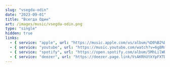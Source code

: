 ```yaml
---
slug: "vsegda-odin"
date: "2023-09-01"
title: "Всегда Один"
art: /images/music/vsegda-odin.png
type: "single"
hidden: true
links:
  - { service: "apple", url: "https://music.apple.com/us/album/%D0%B2%D1%81%D0%B5%D0%B3%D0%B4%D0%B0-%D0%BE%D0%B4%D0%B8%D0%BD-single/1704545983" }
  - { service: "youtube", url: "https://music.youtube.com/watch?v=6gBRmX_cKac&si=GSVejKk8bui6Yece" }
  - { service: "spotify", url: "https://open.spotify.com/album/5MhLilWBsPbaT12ffAnB0R" }
  - { service: "deezer", url: "https://deezer.page.link/VsAKRhUtkYpFXTDB7" }
---
```

